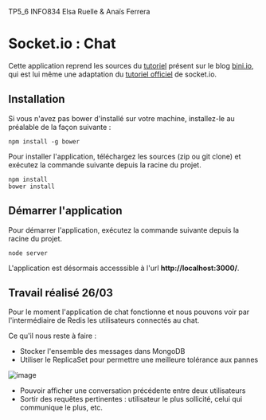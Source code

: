 TP5_6 INFO834
Elsa Ruelle & Anaïs Ferrera

# Socket.io : Chat

Cette application reprend les sources du [tutoriel](http://blog.bini.io/developper-une-application-avec-socket-io/) présent sur le blog [bini.io](http://blog.bini.io), qui est lui même une adaptation du [tutoriel officiel](http://socket.io/get-started/chat/) de socket.io.

## Installation

Si vous n'avez pas bower d'installé sur votre machine, installez-le au préalable de la façon suivante :
```
npm install -g bower
```

Pour installer l'application, téléchargez les sources (zip ou git clone) et exécutez la commande suivante depuis la racine du projet.
```
npm install
bower install
```

## Démarrer l'application
Pour démarrer l'application, exécutez la commande suivante depuis la racine du projet.
```
node server
```

L'application est désormais accesssible à l'url **http://localhost:3000/**.

## Travail réalisé 26/03
Pour le moment l'application de chat fonctionne et nous pouvons voir par l'intermédiaire de Redis les utilisateurs connectés au chat.

Ce qu'il nous reste à faire :
* Stocker l'ensemble des messages dans MongoDB
* Utiliser le ReplicaSet pour permettre une meilleure tolérance aux pannes

![image](https://user-images.githubusercontent.com/56952574/114060702-ee454c00-9895-11eb-9b5c-4fd004c81991.png)

* Pouvoir afficher une conversation précédente entre deux utilisateurs
* Sortir des requêtes pertinentes : utilisateur le plus sollicité, celui qui communique le plus, etc.

